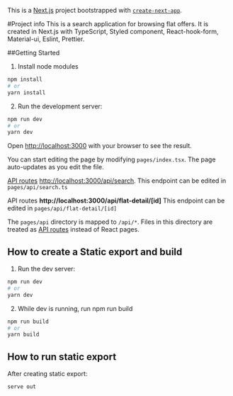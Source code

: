 This is a [Next.js](https://nextjs.org/) project bootstrapped with [`create-next-app`](https://github.com/vercel/next.js/tree/canary/packages/create-next-app).

#Project info
This is a search application for browsing flat offers.
It is created in Next.js with TypeScript, Styled component, React-hook-form, Material-ui, Eslint, Prettier.

##Getting Started

1. Install node modules
```bash
npm install
# or
yarn install
```

2. Run the development server:
```bash
npm run dev
# or
yarn dev
```

Open [http://localhost:3000](http://localhost:3000) with your browser to see the result.

You can start editing the page by modifying `pages/index.tsx`. The page auto-updates as you edit the file.

[API routes](https://nextjs.org/docs/api-routes/introduction)
[http://localhost:3000/api/search](http://localhost:3000/api/search). This endpoint can be edited in `pages/api/search.ts`

API routes **http://localhost:3000/api/flat-detail/[id]** This endpoint can be edited in `pages/api/flat-detail/[id]`

The `pages/api` directory is mapped to `/api/*`. Files in this directory are treated as [API routes](https://nextjs.org/docs/api-routes/introduction) instead of React pages.

## How to create a Static export and build

1. Run the dev server:
```bash
npm run dev
# or
yarn dev
```

2. While dev is running, run npm run build

```bash
npm run build
# or
yarn build
```

## How to run static export
After creating static export:
```bash
serve out
```
